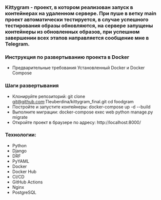 ### Kittygram - проект, в котором реализован запуск в контейнерах на удаленном сервере. При пуше в ветку main проект автоматически тестируется, в случае успешного тестирования образы обновляются, на сервере запущены контейнеры из обновленных образов, при успешном завершении всех этапов направляется сообщение мне в Telegram.

### Инструкция по развертыванию проекта в Docker

* Предварительные требования
Установленный Docker и Docker Compose

### Шаги развертывания
* Клонируйте репозиторий: git clone git@github.com:Tleuberdina/kittygram_final.git
cd foodgram
* Постройте и запустите контейнеры: docker-compose up -d --build
* Выполните миграции: docker-compose exec web python manage.py migrate
* Откройте проект в браузере по адресу: http://localhost:8000/

### Технологии:
* Python
* Django
* DRF
* PyYAML
* Docker
* Docker Hub
* CI/CD
* GitHub Actions
* Nginx
* PostgreSQL
